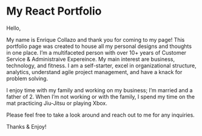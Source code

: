 # My React Portfolio

Hello, 

My name is Enrique Collazo and thank you for coming to my page! This portfolio page was created to house all my personal designs and thoughts in one place. I’m a multifaceted person with over 10+ years of Customer Service & Administraive Expereince. My main interest are business, technology, and fitness. I am a self-starter, excel in organizational structure, analytics, understand agile project management, and have a knack for problem solving. 

I enjoy time with my family and working on my business; I’m married and a father of 2. When I’m not working or with the family, I spend my time on the mat practicing Jiu-Jitsu or playing Xbox. 

Please feel free to take a look around and reach out to me for any inquiries.

Thanks & Enjoy!